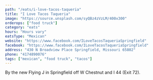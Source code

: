 ```yaml
---
path: "/eats/i-love-tacos-taqueria"
title: "I Love Tacos Taqueria"
image: "https://source.unsplash.com/syQBz4zVzLM/400x300"
orderops: ["food truck"]
category: "eats"
hours: "Hours vary"
eatsType: "Mexican"
website: "https://www.facebook.com/ILoveTacosTaqueriaSpringfield"
facebook: "https://www.facebook.com/ILoveTacosTaqueriaSpringfield"
address: "430 N Broadview Place Springfield, Missouri 65802"
phone: "4174890076"
tags: ["mexican", "food truck", "tacos"]
---
```


By the new Flying J in Springfield off W Chestnut and I 44 (Exit 72).
